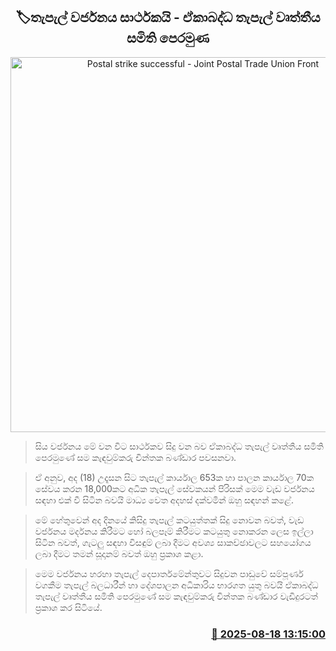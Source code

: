 <p align='center'><b><h2 align='center' title='Postal strike successful - Joint Postal Trade Union Front'>🏷තැපැල් වර්ජනය සාර්ථකයි - ඒකාබද්ධ තැපැල් වෘත්තීය සමිති පෙරමුණ</h2></b></p>
<p align='center'><img src='https://helakuru.sgp1.cdn.digitaloceanspaces.com/esana/images/lib/chinthaka-bandara-hk.jpg' width='600' alt='Postal strike successful - Joint Postal Trade Union Front'></p>

> සිය වර්ජනය මේ වන විට සාර්ථකව සිදු වන බව ඒකාබද්ධ තැපැල් වෘත්තීය සමිති පෙරමුණේ සම කැඳවුම්කරු චින්තක බණ්ඩාර පවසනවා.

> ඒ අනුව, අද (18) උදෑසන සිට තැපැල් කාර්යාල 653ක හා පාලන කාර්යාල 70ක සේවය කරන 18,000කට අධික තැපැල් සේවකයන් පිරිසක් මෙම වැඩ වර්ජනය සඳහා එක් වී සිටින බවයි මාධ්‍ය වෙත අදහස් දක්වමින් ඔහු සඳහන් කළේ.

> මේ හේතුවෙන් අද දිනයේ කිසිදු තැපැල් කටයුත්තක් සිදු නොවන බවත්, වැඩ වර්ජනය මර්දනය කිරීමට හෝ බලපෑම් කිරීමට කටයුතු නොකරන ලෙස ඉල්ලා සිටින බවත්, ගැටලු සඳහා විසඳුම් ලබා දීමට අවශ්‍ය සාකච්ඡාවලට සහයෝගය ලබා දීමට තමන් සූදානම් බවත් ඔහු ප්‍රකාශ කළා.

> මෙම වර්ජනය හරහා තැපැල් දෙපාර්තමේන්තුවට සිදුවන පාඩුවේ සම්පූර්ණ වගකීම තැපැල් බලධාරීන් හා දේශපාලන අධිකාරිය භාරගත යුතු බවයි ඒකාබද්ධ තැපැල් වෘත්තීය සමිති පෙරමුණේ සම කැඳවුම්කරු චින්තක බණ්ඩාර වැඩිදුරටත් ප්‍රකාශ කර සිටියේ.



<h3 align='right'><a href='https://www.helakuru.lk/esana/p/112780/'>📅 2025-08-18 13:15:00</a></h3>
